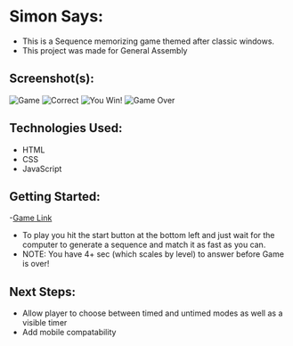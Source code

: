 # Simon Says: 
- This is a Sequence memorizing game themed after classic windows.
- This project was made for General Assembly

## Screenshot(s): 
![Game](https://i.gyazo.com/c8c3908a06001898f2cbcb1e5b38ed13.jpg "Main Screen")
![Correct](https://i.gyazo.com/61a34fe363e637f81ed59f67820e32de.jpg "Correct!")
![You Win!](https://i.gyazo.com/ce9784b38a15cd20a226f24a307c020b.jpg "Win Screen")
![Game Over](https://i.gyazo.com/302dadfa1159f139320a6da66d8584ee.jpg "Game Over Screen")

## Technologies Used: 
- HTML
- CSS
- JavaScript

## Getting Started: 
-[Game Link](https://efrainenc.github.io/Project-1-Game/)

- To play you hit the start button at the bottom left and just wait for the computer to generate a sequence 
  and match it as fast as you can. 
- NOTE: You have 4+ sec (which scales by level) to answer before Game is over!

## Next Steps:
- Allow player to choose between timed and untimed modes as well as a visible timer
- Add mobile compatability